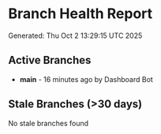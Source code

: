 # Branch Health Report
Generated: Thu Oct  2 13:29:15 UTC 2025

## Active Branches
- **main** - 16 minutes ago by Dashboard Bot

## Stale Branches (>30 days)
No stale branches found
